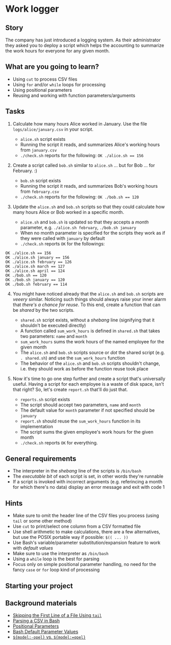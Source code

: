 # Work logger

## Story

The company has just introduced a logging system.
As their administrator they asked you to deploy a script
which helps the accounting to summarize
the work hours for everyone for any given month.

## What are you going to learn?

- Using `cut` to process CSV files
- Using `for` and/or `while` loops for processing
- Using positional parameters
- Reusing and working with function parameters/arguments

## Tasks

1. Calculate how many hours Alice worked in January. Use the file `logs/alice/january.csv` in your script.
    - `alice.sh` script exists
    - Running the script it reads, and summarizes Alice's working hours from `january.csv`
    - `./check.sh` reports for the following:
``` OK ./alice.sh == 156 ```

2. Create a script called `bob.sh` similar to `alice.sh` ... but for Bob ... for February. :)
    - `bob.sh` script exists
    - Running the script it reads, and summarizes Bob's working hours from `february.csv`
    - `./check.sh` reports for the following:
``` OK ./bob.sh == 120 ```

3. Update the `alice.sh` and `bob.sh` scripts so that they could calculate how many hours Alice or Bob worked in a specific month.
    - `alice.sh` and `bob.sh` is updated so that they accepts a *month* parameter, e.g. `./alice.sh february`, `./bob.sh january`
    - When no month parameter is specified for the scripts they work as if they were called with `january` by default
    - `./check.sh` reports `OK` for the followings:

```
OK ./alice.sh == 156
OK ./alice.sh january == 156
OK ./alice.sh february == 126
OK ./alice.sh march == 127
OK ./alice.sh april == 124
OK ./bob.sh == 120
OK ./bob.sh january == 120
OK ./bob.sh february == 114
```

4. You might have noticed already that the `alice.sh` and `bob.sh` scripts are *veeery* similar.
Noticing such things should always raise your inner alarm that *there's a chance for reuse*.
To this end, create a function that can be *shared* by the two scripts.
    - `shared.sh` script exists, without a *shebang* line (signifying that it shouldn't be executed directly)
    - A function called `sum_work_hours` is defined in `shared.sh` that takes two parameters: `name` and `month`
    - `sum_work_hours` sums the work hours of the named employee for the given month
    - The `alice.sh` and `bob.sh` scripts source or *dot* the shared script (e.g. `. shared.sh`) and use the `sum_work_hours` function
    - The behavior of the `alice.sh` and `bob.sh` scripts shouldn't change, i.e. they should work as before the function reuse took place

5. Now it's time to go one step further and create a script that's universally useful.
Having a script for each employee is a waste of disk space, isn't that right?
So, let's create `report.sh` that'll do just that.
    - `reports.sh` script exists
    - The script should accept two parameters, `name` and `month`
    - The default value for `month` parameter if not specified should be `january`
    - `report.sh` should reuse the `sum_work_hours` function in its implementation
    - The script sums the given employee's work hours for the given month
    - `./check.sh` reports `OK` for everything.

## General requirements

- The interpreter in the *shebang* line of the scripts is `/bin/bash`
- The *executable bit* of each script is set, in other words they're runnable
- If a script is invoked with incorrect arguments (e.g. referincing a month for which there's no data) display an error message and exit with code 1

## Hints

- Make sure to omit the header line of the CSV files you process (using `tail` or some other method)
- Use `cut` to print/select one column from a CSV formatted file
- Use shell arithmetic to make calculations, there are a few alternatives, but use the POSIX portable way if possible: `$(( ... ))`
- Use Bash's variable/parameter substitution/expansion feature to work with *default values*
- Make sure to use the interpreter as `/bin/bash`
- Using a `while` loop is the best for parsing
- Focus only on simple positional parameter handling, no need for the fancy `case` or `for` loop kind of processing

## Starting your project



## Background materials

- [Skipping the First Line of a File Using `tail`](https://stackoverflow.com/a/604871)
- <i class="far fa-exclamation"></i> [Parsing a CSV in Bash](https://www.shell-tips.com/bash/how-to-parse-csv-file/)
- <i class="far fa-book-open"></i> [Positional Parameters](https://www.baeldung.com/linux/use-command-line-arguments-in-bash-script#positional-parameters)
- [Bash Default Parameter Values](https://shellmagic.xyz/#variable-operations)
- [`${model:-opel}` vs. `${model:=opel}`](https://stackoverflow.com/a/48218788)
